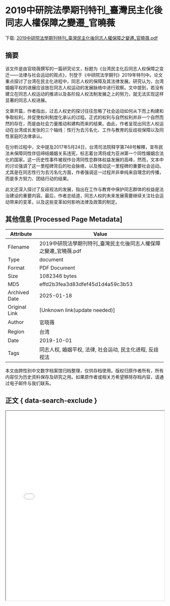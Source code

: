 # 2019中研院法學期刊特刊_臺灣民主化後同志人權保障之變遷_官曉薇

<!-- tcd_download_link -->
下载: <a href="2019中研院法學期刊特刊_臺灣民主化後同志人權保障之變遷_官曉薇.pdf" download>2019中研院法學期刊特刊_臺灣民主化後同志人權保障之變遷_官曉薇.pdf</a>
<!-- tcd_download_link_end -->

## 摘要

<!-- tcd_abstract -->
该文件是由官晓薇撰写的一篇研究论文，标题为《台湾民主化后同志人权保障之变迁——法律与社会运动的观点》，刊登于《中研院法学期刊》2019年特刊中。论文重点探讨了台湾在民主化进程中，同志人权的保障及其法律发展。研究认为，台湾婚姻平权的进展应该放在同志人权运动的发展脉络中进行观察。文中提到，若没有建立在同志人权运动的推进以及各阶段人权法制发展之上的努力，就无法实现这样显著的同志人权进展。

文章开篇，作者指出，过去人权史的探讨往往忽略了社会运动如何从下而上构建和争取权利，并促使权利制度化承认的过程。正式的权利与自然权利并非一个自然而然的存在，而是由社会力量推动和建构而来的结果。由此，作者呈现出同志人权运动在台湾成长发张的三个轴线：性行为去污名化、工作与教育的反歧视保障以及同性家庭的法律承认。

在分析过程中，文中提及2017年5月24日，台湾司法院释字第748号解釋，宣布民法未保障同性伴侣缔结婚姻关系违宪，标志着台湾将成为亚洲第一个同性婚姻合法化的国家。这一历史性事件被视作台湾同性恋群体权益发展的高峰，然而，文本中的讨论强调了这一里程碑背后的社会脉络，以及推动这一里程碑的重要社会运动。尤其是在同志性行为去污名化方面，作者强调这一过程并非单纯来自理念的传播，而是多方努力、团结行动的结果。

此文还深入探讨了反歧视法的发展，指出在工作与教育中保护同志群体的权益是法治建设的重要内容。最后，作者总结道，同志人权的未来发展需要继续关注社会运动带来的变革，以及这些变革如何影响法律及政策的制定。

<!-- tcd_abstract_end -->

## 其他信息 [Processed Page Metadata]

| Attribute       | Value                                  |
|-----------------|----------------------------------------|
| Filename        | 2019中研院法學期刊特刊_臺灣民主化後同志人權保障之變遷_官曉薇.pdf                             |
| Type            | document                                 |
| Format          | PDF Document                               |
| Size            | 1082346 bytes                           |
| MD5             | effd2b3fea3d83dfef45d1d4a59c3b53                                  |
| Archived Date   | 2025-01-18                             |
| Original Link   | [Unknown link(update needed)]                         |
| Author          | 官晓薇                               |
| Region          | 台湾                               |
| Date            | 2019-10-01                                 |
| Tags            | 同志人权, 婚姻平权, 法律, 社会运动, 民主化进程, 反歧视法                                 |

本文由跨性别中文数字档案馆归档整理，仅供存档使用。版权归原作者所有，所有内容仅为历史资料保存及研究之用。如果原作者或相关方希望移除存档内容，请通过电子邮件与我们联系。

## 正文 { data-search-exclude }

<!-- tcd_main_text -->
<iframe src="../2019中研院法學期刊特刊_臺灣民主化後同志人權保障之變遷_官曉薇.pdf" width="100%" height="600px">
    <p>无法显示PDF，请下载查看。</p>
</iframe>
<!-- tcd_main_text_end -->


